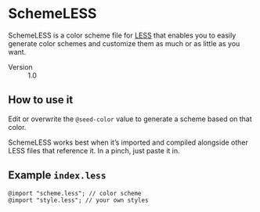 SchemeLESS
===

SchemeLESS is a color scheme file for [LESS](http://lesscss.org/) that enables you to easily generate color schemes and customize them as much or as little as you want.

<dl>
  <dt>Version</dt>
  <dd>1.0</dd>
</dl>


How to use it
---

Edit or overwrite the `@seed-color` value to generate a scheme based on that color.

SchemeLESS works best when it’s imported and compiled alongside other LESS files that reference it. In a pinch, just paste it in.


Example `index.less`
---

    @import "scheme.less"; // color scheme
    @import "style.less"; // your own styles
